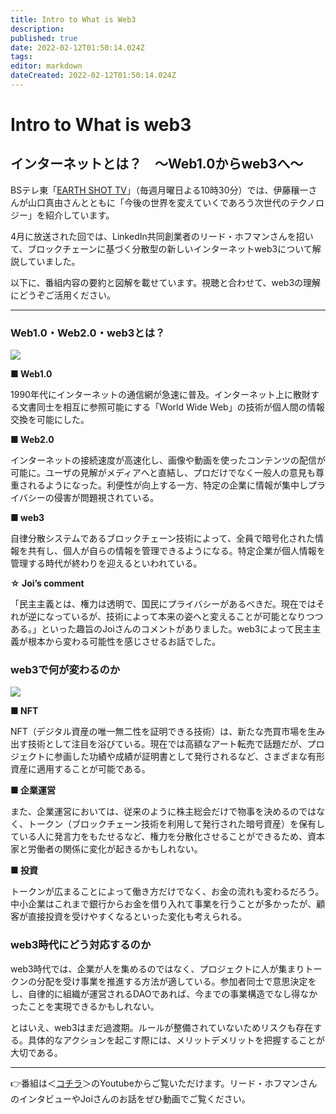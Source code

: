 ```yaml
---
title: Intro to What is Web3
description: 
published: true
date: 2022-02-12T01:50:14.024Z
tags: 
editor: markdown
dateCreated: 2022-02-12T01:50:14.024Z
---
```


# Intro to What is web3 

## インターネットとは？　〜Web1.0からweb3へ〜

BSテレ東「<a href="https://www.bs-tvtokyo.co.jp/earthshottv/" target="_blank" rel="noopener noreferrer">EARTH SHOT TV</a>」（毎週月曜日よる10時30分）では、伊藤穰一さんが山口真由さんとともに「今後の世界を変えていくであろう次世代のテクノロジー」を紹介しています。


4月に放送された回では、LinkedIn共同創業者のリード・ホフマンさんを招いて、ブロックチェーンに基づく分散型の新しいインターネットweb3について解説していました。

以下に、番組内容の要約と図解を載せています。視聴と合わせて、web3の理解にどうぞご活用ください。

----

### Web1.0・Web2.0・web3とは？
<img src="https://user-images.githubusercontent.com/100918937/167130189-1dc2faa1-8d1b-4458-a9d3-7e17bc96fcfa.png">

**■ Web1.0**

1990年代にインターネットの通信網が急速に普及。インターネット上に散財する文書同士を相互に参照可能にする「World Wide Web」の技術が個人間の情報交換を可能にした。

**■ Web2.0**

インターネットの接続速度が高速化し、画像や動画を使ったコンテンツの配信が可能に。ユーザの見解がメディアへと直結し、プロだけでなく一般人の意見も尊重されるようになった。利便性が向上する一方、特定の企業に情報が集中しプライバシーの侵害が問題視されている。

**■ web3**

自律分散システムであるブロックチェーン技術によって、全員で暗号化された情報を共有し、個人が自らの情報を管理できるようになる。特定企業が個人情報を管理する時代が終わりを迎えるといわれている。

**☆ Joi’s comment**

「民主主義とは、権力は透明で、国民にプライバシーがあるべきだ。現在ではそれが逆になっているが、技術によって本来の姿へと変えることが可能となりつつある。」といった趣旨のJoiさんのコメントがありました。web3によって民主主義が根本から変わる可能性を感じさせるお話でした。
<br>

### web3で何が変わるのか
<img src="https://user-images.githubusercontent.com/100918937/167774947-7e38fe24-b507-45b6-85c9-5abed0aa8ae3.png">

**■ NFT**

NFT（デジタル資産の唯一無二性を証明できる技術）は、新たな売買市場を生み出す技術として注目を浴びている。現在では高額なアート転売で話題だが、プロジェクトに参画した功績や成績が証明書として発行されるなど、さまざまな有形資産に適用することが可能である。

**■ 企業運営**

また、企業運営においては、従来のように株主総会だけで物事を決めるのではなく、トークン（ブロックチェーン技術を利用して発行された暗号資産）を保有している人に発言力をもたせるなど、権力を分散化させることができるため、資本家と労働者の関係に変化が起きるかもしれない。

**■ 投資**

トークンが広まることによって働き方だけでなく、お金の流れも変わるだろう。中小企業はこれまで銀行からお金を借り入れて事業を行うことが多かったが、顧客が直接投資を受けやすくなるといった変化も考えられる。
<br>

### web3時代にどう対応するのか

web3時代では、企業が人を集めるのではなく、プロジェクトに人が集まりトークンの分配を受け事業を推進する方法が適している。参加者同士で意思決定をし、自律的に組織が運営されるDAOであれば、今までの事業構造でなし得なかったことを実現できるかもしれない。

とはいえ、web3はまだ過渡期。ルールが整備されていないためリスクも存在する。具体的なアクションを起こす際には、メリットデメリットを把握することが大切である。

---
👉番組は＜<a href="https://youtu.be/MqGSojMbb1E" target="_blank" rel="noopener noreferrer">コチラ</a>＞のYoutubeからご覧いただけます。リード・ホフマンさんのインタビューやJoiさんのお話をぜひ動画でご覧ください。


